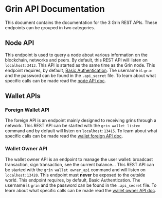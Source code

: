# Grin API Documentation

This document contains the documentation for the 3 Grin REST APIs. These endpoints can be grouped in two categories.

## Node API

This endpoint is used to query a node about various information on the blockchain, networks and peers. By default, this REST API will listen on `localhost:3413`. This API is started as the same time as the Grin node.
This endpoint requires, by default, [Basic Authentication](https://en.wikipedia.org/wiki/Basic_access_authentication). The username is `grin` and the password can be found in the `.api_secret` file.
To learn about what specific calls can be made read the [node API doc](node_api.md).

## Wallet APIs

### Foreign Wallet API

The foreign API is an endpoint mainly designed to receiving grins through a network. This REST API can be started with the `grin wallet listen` command and by default will listen on `localhost:13415`.
To learn about what specific calls can be made read the [wallet foreign API doc](wallet_foreign_api.md).

### Wallet Owner API

The wallet owner API is an endpoint to manage the user wallet: broadcast transaction, sign transaction, see the current balance... This REST API can be started with the `grin wallet owner_api` command and will listen on `localhost:13420`. This endpoint must **never** be exposed to the outside world.
This endpoint requires, by default, Basic Authentication. The username is `grin` and the password can be found in the `.api_secret` file.
To learn about what specific calls can be made read the [wallet owner API doc](wallet_owner_api.md).
